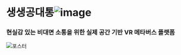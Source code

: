 # 생생공대통![image](https://user-images.githubusercontent.com/78535339/169462650-14f6e10b-93f1-4bd3-90a6-425d89a21911.png)

### 현실감 있는 비대면 소통을 위한 실제 공간 기반 VR 메타버스 플랫폼


![포스터](https://user-images.githubusercontent.com/78535339/169461184-0979aa94-8535-4cba-b2b6-919addd1d39e.jpg)
